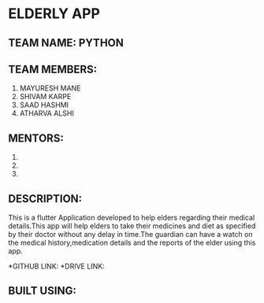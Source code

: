 # ELDERLY APP

## TEAM NAME: PYTHON

## TEAM MEMBERS:
 1. MAYURESH MANE
 2. SHIVAM KARPE
 3. SAAD HASHMI
 4. ATHARVA ALSHI

 ## MENTORS:
 1.
 2.
 3.

## DESCRIPTION:

This is a flutter Application developed to help elders regarding their medical details.This app will help elders to take their medicines and diet as specified by their doctor without any delay in time.The guardian can have a watch on the medical history,medication details and the reports of the elder using this app.

*GITHUB LINK:
*DRIVE LINK:

## BUILT USING: